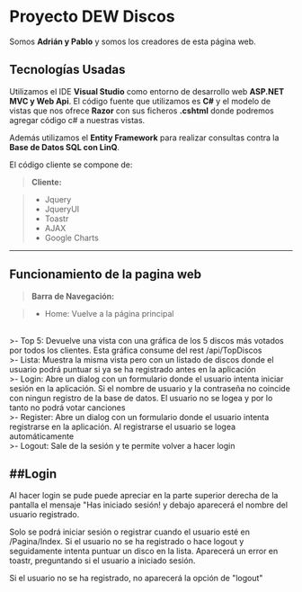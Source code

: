 Proyecto DEW Discos
===================

Somos **Adrián y Pablo** y somos los creadores de esta página web.

Tecnologías Usadas
-------------
Utilizamos el IDE **Visual Studio** como entorno de desarrollo web **ASP.NET MVC y Web Api**. El código fuente que utilizamos es **C#** y el modelo de vistas que nos ofrece **Razor** con sus ficheros **.cshtml** donde podremos agregar código c# a nuestras vistas. 

Además utilizamos el **Entity Framework** para realizar consultas contra la **Base de Datos SQL con LinQ**.

El código cliente se compone de:
>**Cliente:**

> - Jquery
> - JqueryUI
> - Toastr
> - AJAX
> - Google Charts

-------------

Funcionamiento de la pagina web
---------------

>**Barra de Navegación:**

>- Home: Vuelve a la página principal
<br>
>- Top 5: Devuelve una vista con una gráfica de los 5 discos más votados por todos los clientes. Esta gráfica consume del rest /api/TopDiscos
<br>
>- Lista:  Muestra la misma vista pero con un listado de discos donde el usuario podrá puntuar si ya se ha registrado antes en la aplicación
<br>
>- Login: Abre un dialog con un formulario donde el usuario intenta iniciar sesión en la aplicación. Si el nombre de usuario y la contraseña no coincide con ningun registro de la base de datos. El usuario no se logea y por lo tanto no podrá votar canciones 
<br>
>- Register: Abre un dialog con un formulario donde el usuario intenta registrarse en la aplicación. Al registrarse el usuario se logea automáticamente
<br>
>- Logout: Sale de la sesión y te permite volver a hacer login

##Login
---------------
Al hacer login se pude puede apreciar en la parte superior derecha de la pantalla el mensaje "Has iniciado sesión! y debajo aparecerá el nombre del usuario registrado.

Solo se podrá iniciar sesión o registrar cuando el usuario esté en /Pagina/Index. Si el usuario no se ha registrado o hace logout y seguidamente intenta puntuar un disco en la lista. Aparecerá un error en toastr, preguntando si el usuario a iniciado sesión.

Si el usuario no se ha registrado, no aparecerá la opción de "logout"
